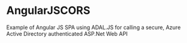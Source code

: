 AngularJSCORS
=============

Example of Angular JS SPA using ADAL.JS for calling a secure, Azure Active Directory authenticated ASP.Net Web API
